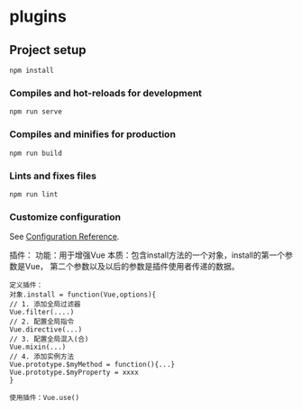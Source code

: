 # plugins

## Project setup
```
npm install
```

### Compiles and hot-reloads for development
```
npm run serve
```

### Compiles and minifies for production
```
npm run build
```

### Lints and fixes files
```
npm run lint
```

### Customize configuration
See [Configuration Reference](https://cli.vuejs.org/config/).

插件：
    功能：用于增强Vue
    本质：包含install方法的一个对象，install的第一个参数是Vue， 
         第二个参数以及以后的参数是插件使用者传递的数据。
    
    定义插件：
    对象.install = function(Vue,options){
    // 1. 添加全局过滤器
    Vue.filter(....)
    // 2. 配置全局指令
    Vue.directive(...)
    // 3. 配置全局混入(合)
    Vue.mixin(...)
    // 4. 添加实例方法
    Vue.prototype.$myMethod = function(){...}
    Vue.prototype.$myProperty = xxxx
    }

    使用插件：Vue.use()